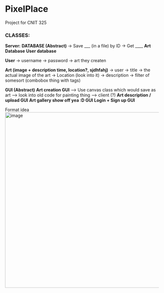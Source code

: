# PixelPlace
Project for CNIT 325

### CLASSES:
**Server:**
**DATABASE (Abstract)**
-> Save ___ (in a file) by ID
-> Get ____ 
**Art Database**
**User database**

**User**
-> username
-> password
-> art they createn

**Art (image + description time, location?, sjdhfahj)**
-> user
-> title
-> the actual image of the art
-> Location (look into it)
-> description
-> filter of somesort (combobox thing with tags)

**GUI (Abstract)**
**Art creation GUI**
--> Use canvas class which would save as art
--> look into old code for painting thing
--> client (?)
**Art description / upload GUI**
**Art gallery show off yea :D GUI**
**Login + Sign up GUI**

Format idea
<img width="574" alt="image" src="https://github.com/user-attachments/assets/a507343b-5049-4620-90ff-5930121407cb" />

